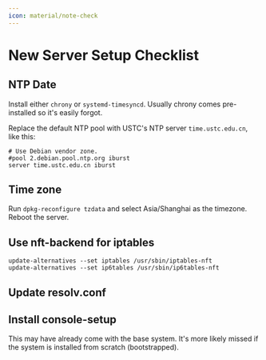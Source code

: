 ```yaml
---
icon: material/note-check
---
```


# New Server Setup Checklist

## NTP Date

Install either `chrony` or `systemd-timesyncd`. Usually chrony comes pre-installed so it's easily forgot.

Replace the default NTP pool with USTC's NTP server `time.ustc.edu.cn`, like this:

```shell title="/etc/chrony/chrony.conf" linenums="7"
# Use Debian vendor zone.
#pool 2.debian.pool.ntp.org iburst
server time.ustc.edu.cn iburst
```

## Time zone

Run `dpkg-reconfigure tzdata` and select Asia/Shanghai as the timezone. Reboot the server.

## Use nft-backend for iptables

```shell
update-alternatives --set iptables /usr/sbin/iptables-nft
update-alternatives --set ip6tables /usr/sbin/ip6tables-nft
```

## Update resolv.conf

## Install console-setup

This may have already come with the base system. It's more likely missed if the system is installed from scratch (bootstrapped).
